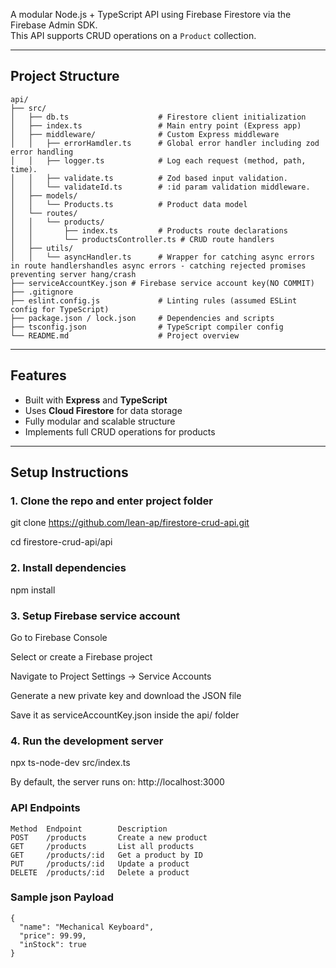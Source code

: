 A modular Node.js + TypeScript API using Firebase Firestore via the Firebase Admin SDK.  
This API supports CRUD operations on a `Product` collection.

---

## Project Structure
```
api/
├── src/
│   ├── db.ts                    # Firestore client initialization
│   ├── index.ts                 # Main entry point (Express app)
│   ├── middleware/              # Custom Express middleware
│   │   ├── errorHamdler.ts      # Global error handler including zod error handling
│   │   ├── logger.ts            # Log each request (method, path, time).
│   │   ├── validate.ts          # Zod based input validation.
│   │   └── validateId.ts        # :id param validation middleware.
│   ├── models/
│   │   └── Products.ts          # Product data model
│   └── routes/
│   │   └── products/
│   │       ├── index.ts         # Products route declarations
│   │       └── productsController.ts # CRUD route handlers
│   ├── utils/
│   │   └── asyncHandler.ts      # Wrapper for catching async errors in route handlershandles async errors - catching rejected promises preventing server hang/crash
├── serviceAccountKey.json # Firebase service account key(NO COMMIT)
├── .gitignore
├── eslint.config.js             # Linting rules (assumed ESLint config for TypeScript)
├── package.json / lock.json     # Dependencies and scripts
├── tsconfig.json                # TypeScript compiler config
└── README.md                    # Project overview
```
---

## Features

- Built with **Express** and **TypeScript**
- Uses **Cloud Firestore** for data storage
- Fully modular and scalable structure
- Implements full CRUD operations for products

---

## Setup Instructions

### 1. Clone the repo and enter project folder

git clone https://github.com/lean-ap/firestore-crud-api.git

cd firestore-crud-api/api

### 2. Install dependencies
npm install

### 3. Setup Firebase service account

Go to Firebase Console

Select or create a Firebase project

Navigate to Project Settings → Service Accounts

Generate a new private key and download the JSON file

Save it as serviceAccountKey.json inside the api/ folder

### 4. Run the development server

npx ts-node-dev src/index.ts

By default, the server runs on: http://localhost:3000


### API Endpoints
```
Method	Endpoint	    Description
POST    /products	    Create a new product
GET     /products	    List all products
GET	    /products/:id	Get a product by ID
PUT	    /products/:id	Update a product
DELETE	/products/:id	Delete a product
```

### Sample json Payload
```
{
  "name": "Mechanical Keyboard",
  "price": 99.99,
  "inStock": true
}
```
